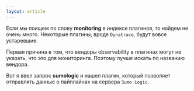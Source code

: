 ```yaml
---
layout: article
---
```

Если мы поищем по слову **monitoring** в индексе плагинов, то найдем не очень много. Некоторые плагины, вроде `Dynatrace`, будут вовсе устаревшие.

Первая причина в том, что вендоры observability в плагинах могут не указать, что это для мониторинга. Поэтому лучше искать по названию вендора.

Вот я ввел запрос **sumologic** и нашел плагин, который позволяет отправлять данные о пайплайнах на сервера `Sumo Logic`.
